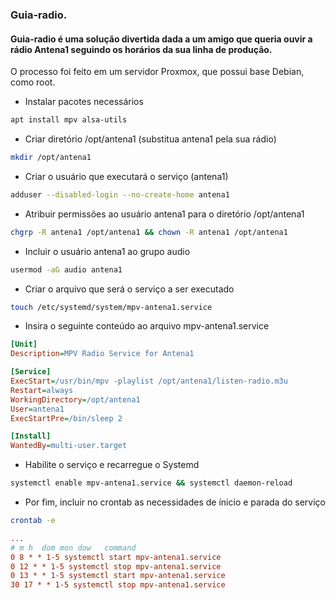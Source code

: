 ### Guia-radio.

#### Guia-radio é uma solução divertida dada a um amigo que queria ouvir a rádio Antena1 seguindo os horários da sua linha de produção.

O processo foi feito em um servidor Proxmox, que possui base Debian, como root.


- Instalar pacotes necessários
```bash
apt install mpv alsa-utils
```
- Criar diretório /opt/antena1 (substitua antena1 pela sua rádio)
```sh
mkdir /opt/antena1
```
- Criar o usuário que executará o serviço (antena1)
```sh
adduser --disabled-login --no-create-home antena1
```
- Atribuir permissões ao usuário antena1 para o diretório /opt/antena1
```sh
chgrp -R antena1 /opt/antena1 && chown -R antena1 /opt/antena1
```
- Incluir o usuário antena1 ao grupo audio
```sh
usermod -aG audio antena1
```
- Criar o arquivo que será o serviço a ser executado
```sh
touch /etc/systemd/system/mpv-antena1.service
```
- Insira o seguinte conteúdo ao arquivo mpv-antena1.service
```ini
[Unit]
Description=MPV Radio Service for Antena1

[Service]
ExecStart=/usr/bin/mpv -playlist /opt/antena1/listen-radio.m3u
Restart=always
WorkingDirectory=/opt/antena1
User=antena1
ExecStartPre=/bin/sleep 2

[Install]
WantedBy=multi-user.target
```
- Habilite o serviço e recarregue o Systemd
```sh
systemctl enable mpv-antena1.service && systemctl daemon-reload
```
- Por fim, incluir no crontab as necessidades de ínicio e parada do serviço
```sh
crontab -e
```
```ini
...
# m h  dom mon dow   command
0 8 * * 1-5 systemctl start mpv-antena1.service
0 12 * * 1-5 systemctl stop mpv-antena1.service
0 13 * * 1-5 systemctl start mpv-antena1.service
30 17 * * 1-5 systemctl stop mpv-antena1.service
```


